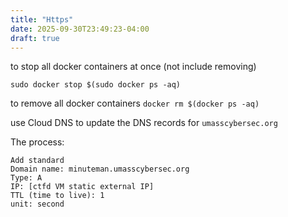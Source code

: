 ```yaml
---
title: "Https"
date: 2025-09-30T23:49:23-04:00
draft: true
---
```


to stop all docker containers at once (not include removing)

```shell
sudo docker stop $(sudo docker ps -aq)
```

to remove all docker containers `docker rm $(docker ps -aq)`


use Cloud DNS to update the DNS records for `umasscybersec.org`

The process: 
```text
Add standard 
Domain name: minuteman.umasscybersec.org
Type: A 
IP: [ctfd VM static external IP]
TTL (time to live): 1
unit: second
```




